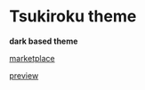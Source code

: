 # Tsukiroku theme

**dark based theme**

[marketplace](https://marketplace.visualstudio.com/items?itemName=tsukiroku.tsukiroku)

[preview](./image/preview.png)